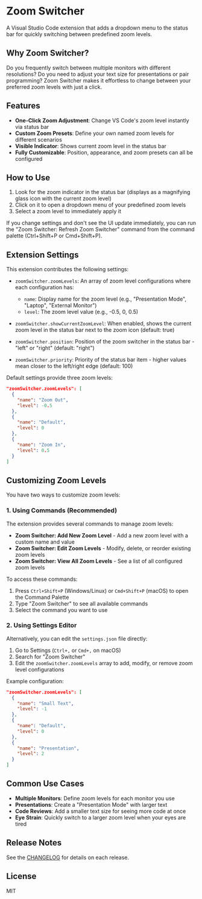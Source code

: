 # Zoom Switcher

A Visual Studio Code extension that adds a dropdown menu to the status bar for quickly switching between predefined zoom levels.

## Why Zoom Switcher?

Do you frequently switch between multiple monitors with different resolutions? Do you need to adjust your text size for presentations or pair programming? Zoom Switcher makes it effortless to change between your preferred zoom levels with just a click.

## Features

- **One-Click Zoom Adjustment**: Change VS Code's zoom level instantly via status bar
- **Custom Zoom Presets**: Define your own named zoom levels for different scenarios
- **Visible Indicator**: Shows current zoom level in the status bar
- **Fully Customizable**: Position, appearance, and zoom presets can all be configured

## How to Use

1. Look for the zoom indicator in the status bar (displays as a magnifying glass icon with the current zoom level)
2. Click on it to open a dropdown menu of your predefined zoom levels
3. Select a zoom level to immediately apply it

If you change settings and don't see the UI update immediately, you can run the "Zoom Switcher: Refresh Zoom Switcher" command from the command palette (Ctrl+Shift+P or Cmd+Shift+P).

## Extension Settings

This extension contributes the following settings:

* `zoomSwitcher.zoomLevels`: An array of zoom level configurations where each configuration has:
  * `name`: Display name for the zoom level (e.g., "Presentation Mode", "Laptop", "External Monitor")
  * `level`: The zoom level value (e.g., -0.5, 0, 0.5)

* `zoomSwitcher.showCurrentZoomLevel`: When enabled, shows the current zoom level in the status bar next to the zoom icon (default: true)

* `zoomSwitcher.position`: Position of the zoom switcher in the status bar - "left" or "right" (default: "right")

* `zoomSwitcher.priority`: Priority of the status bar item - higher values mean closer to the left/right edge (default: 100)

Default settings provide three zoom levels:
```json
"zoomSwitcher.zoomLevels": [
  {
    "name": "Zoom Out",
    "level": -0.5
  },
  {
    "name": "Default", 
    "level": 0
  },
  {
    "name": "Zoom In",
    "level": 0.5
  }
]
```

## Customizing Zoom Levels

You have two ways to customize zoom levels:

### 1. Using Commands (Recommended)

The extension provides several commands to manage zoom levels:

- **Zoom Switcher: Add New Zoom Level** - Add a new zoom level with a custom name and value
- **Zoom Switcher: Edit Zoom Levels** - Modify, delete, or reorder existing zoom levels
- **Zoom Switcher: View All Zoom Levels** - See a list of all configured zoom levels

To access these commands:
1. Press `Ctrl+Shift+P` (Windows/Linux) or `Cmd+Shift+P` (macOS) to open the Command Palette
2. Type "Zoom Switcher" to see all available commands
3. Select the command you want to use

### 2. Using Settings Editor

Alternatively, you can edit the `settings.json` file directly:

1. Go to Settings (`Ctrl+,` or `Cmd+,` on macOS)
2. Search for "Zoom Switcher"
3. Edit the `zoomSwitcher.zoomLevels` array to add, modify, or remove zoom level configurations

Example configuration:
```json
"zoomSwitcher.zoomLevels": [
  {
    "name": "Small Text",
    "level": -1
  },
  {
    "name": "Default", 
    "level": 0
  },
  {
    "name": "Presentation",
    "level": 2
  }
]
```

## Common Use Cases

- **Multiple Monitors**: Define zoom levels for each monitor you use
- **Presentations**: Create a "Presentation Mode" with larger text
- **Code Reviews**: Add a smaller text size for seeing more code at once
- **Eye Strain**: Quickly switch to a larger zoom level when your eyes are tired

## Release Notes

See the [CHANGELOG](CHANGELOG.md) for details on each release.

## License

MIT
